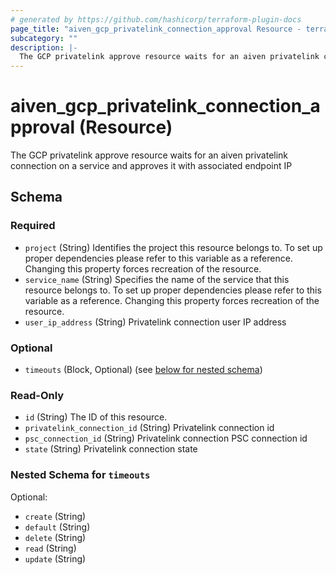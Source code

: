 ```yaml
---
# generated by https://github.com/hashicorp/terraform-plugin-docs
page_title: "aiven_gcp_privatelink_connection_approval Resource - terraform-provider-aiven"
subcategory: ""
description: |-
  The GCP privatelink approve resource waits for an aiven privatelink connection on a service and approves it with associated endpoint IP
---
```


# aiven_gcp_privatelink_connection_approval (Resource)

The GCP privatelink approve resource waits for an aiven privatelink connection on a service and approves it with associated endpoint IP



<!-- schema generated by tfplugindocs -->
## Schema

### Required

- `project` (String) Identifies the project this resource belongs to. To set up proper dependencies please refer to this variable as a reference. Changing this property forces recreation of the resource.
- `service_name` (String) Specifies the name of the service that this resource belongs to. To set up proper dependencies please refer to this variable as a reference. Changing this property forces recreation of the resource.
- `user_ip_address` (String) Privatelink connection user IP address

### Optional

- `timeouts` (Block, Optional) (see [below for nested schema](#nestedblock--timeouts))

### Read-Only

- `id` (String) The ID of this resource.
- `privatelink_connection_id` (String) Privatelink connection id
- `psc_connection_id` (String) Privatelink connection PSC connection id
- `state` (String) Privatelink connection state

<a id="nestedblock--timeouts"></a>
### Nested Schema for `timeouts`

Optional:

- `create` (String)
- `default` (String)
- `delete` (String)
- `read` (String)
- `update` (String)
